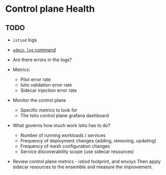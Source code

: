 # Control plane Health

## TODO

- `istiod` logs
- [`admin log` command](https://istio.io/latest/docs/reference/commands/istioctl/#istioctl-admin-log)
- Are there errors in the logs?
- Metrics:
    - Pilot error rate
    - Istio validation error rate
    - Sidecar injection error rate
- Monitor the control plane
    - Specific metrics to look for
    - The Istio control plane grafana dashboard

- What governs how much work Istio has to do?
    - Number of running workloads / services
    - Frequency of deployment changes (adding, removing, updating)
    - Frequency of mesh configuration changes
    - Service discoverability scope (use sidecar resources)

- Review control plane metrics - istiod footprint, and envoys
  Then apply sidecar resources to the ensemble and measure the improvement.